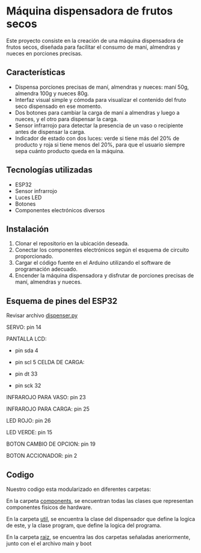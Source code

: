 # Máquina dispensadora de frutos secos

Este proyecto consiste en la creación de una máquina dispensadora de frutos secos, diseñada para facilitar el consumo de maní, almendras y nueces en porciones precisas.

## Características

- Dispensa porciones precisas de maní, almendras y nueces: maní 50g, almendra 100g y nueces 80g.
- Interfaz visual simple y cómoda para visualizar el contenido del fruto seco dispensado en ese momento.
- Dos botones para cambiar la carga de maní a almendras y luego a nueces, y el otro para dispensar la carga.
- Sensor infrarrojo para detectar la presencia de un vaso o recipiente antes de dispensar la carga.
- Indicador de estado con dos luces: verde si tiene más del 20% de producto y roja si tiene menos del 20%, para que el usuario siempre sepa cuánto producto queda en la máquina.

## Tecnologías utilizadas

- ESP32
- Sensor infrarrojo
- Luces LED
- Botones 
- Componentes electrónicos diversos

## Instalación

1. Clonar el repositorio en la ubicación deseada.
2. Conectar los componentes electrónicos según el esquema de circuito proporcionado.
3. Cargar el código fuente en el Arduino utilizando el software de programación adecuado.
4. Encender la máquina dispensadora y disfrutar de porciones precisas de maní, almendras y nueces.

## Esquema de pines del ESP32

Revisar archivo [dispenser.py](https://github.com/jorgeplazadelosreyes/P1_embebidos/blob/main/util/dispenser.py)

SERVO: pin 14

PANTALLA LCD:

- pin sda 4
- pin scl 5
CELDA DE CARGA:

- pin dt 33
- pin sck 32

INFRAROJO PARA VASO: pin 23

INFRAROJO PARA CARGA: pin 25

LED ROJO: pin 26

LED VERDE: pin 15

BOTON CAMBIO DE OPCION: pin 19

BOTON ACCIONADOR: pin 2

## Codigo

Nuestro codigo esta modularizado en diferentes carpetas:

En la carpeta [components](https://github.com/jorgeplazadelosreyes/P1_embebidos/tree/main/components), se encuentran todas las clases que representan componentes fisicos de hardware.

En la carpeta [util](https://github.com/jorgeplazadelosreyes/P1_embebidos/tree/main/util), se encuentra la clase del dispensador que define la logica de este, y la clase program, que define la logica del programa.

En la carpeta [raiz](https://github.com/jorgeplazadelosreyes/P1_embebidos), se encuentra las dos carpetas señaladas aneriormente, junto con el el archivo main y boot
